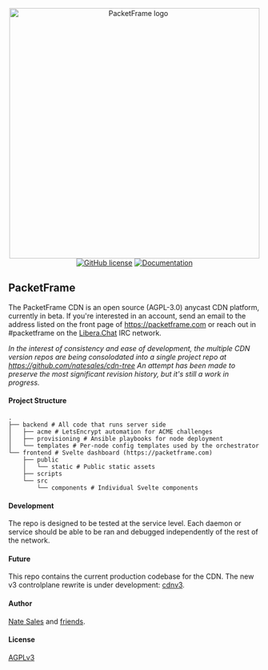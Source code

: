 <p align="center">
  <img width="500px" src="https://packetframe.com/static/img/logo.png" alt="PacketFrame logo"/>
  <br>
  <a href="https://github.com/packetframe/cdn/blob/main/LICENSE"><img alt="GitHub license" src="https://img.shields.io/github/license/packetframe/cdn?style=for-the-badge"></a>
  <a href="https://packetframe.com"><img alt="Documentation" src="https://img.shields.io/badge/docs-packetframe.com-blue?style=for-the-badge"></a>
</p>

## PacketFrame

The PacketFrame CDN is an open source (AGPL-3.0) anycast CDN platform, currently in beta. If you're interested in an account, send an email to the address listed on the front page of https://packetframe.com or reach out in #packetframe on the [Libera.Chat](https://freenode.net/kb/answer/chat) IRC network.

*In the interest of consistency and ease of development, the multiple CDN version repos are being consolodated into a single project repo at https://github.com/natesales/cdn-tree An attempt has been made to preserve the most significant revision history, but it's still a work in progress.*

#### Project Structure

```
.
├── backend # All code that runs server side
│   ├── acme # LetsEncrypt automation for ACME challenges
│   ├── provisioning # Ansible playbooks for node deployment
│   └── templates # Per-node config templates used by the orchestrator
└── frontend # Svelte dashboard (https://packetframe.com)
    ├── public
    │   └── static # Public static assets
    ├── scripts
    └── src
        └── components # Individual Svelte components
```

#### Development
The repo is designed to be tested at the service level. Each daemon or service should be able to be ran and debugged independently of the rest of the network.

#### Future
This repo contains the current production codebase for the CDN. The new v3 controlplane rewrite is under development: [cdnv3](https://github.com/natesales/cdnv3/).

#### Author
[Nate Sales](https://natesales.net) and [friends](https://github.com/packetframe/cdn/graphs/contributors).

#### License
[AGPLv3](https://github.com/packetframe/cdn/blob/main/LICENSE)
